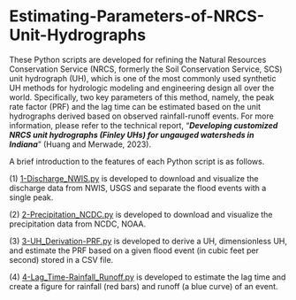 # Estimating-Parameters-of-NRCS-Unit-Hydrographs
These Python scripts are developed for refining the Natural Resources Conservation Service (NRCS, formerly the Soil Conservation Service, SCS) unit hydrograph (UH), which is one of the most commonly used synthetic UH methods for hydrologic modeling and engineering design all over the world. Specifically, two key parameters of this method, namely, the peak rate factor (PRF) and the lag time can be estimated based on the unit hydrographs derived based on observed rainfall-runoff events. For more information, please refer to the technical report, “<b><i>Developing customized NRCS unit hydrographs (Finley UHs) for ungauged watersheds in Indiana</b></i>” (Huang and Merwade, 2023).

A brief introduction to the features of each Python script is as follows.

(1) [1-Discharge_NWIS.py](https://github.com/huan1441/Estimating-Parameters-of-NRCS-Unit-Hydrographs/blob/main/1-Discharge_NWIS.py) is developed to download and visualize the discharge data from NWIS, USGS and separate the flood events with a single peak.

(2) [2-Precipitation_NCDC.py](https://github.com/huan1441/Estimating-Parameters-of-NRCS-Unit-Hydrographs/blob/main/2-Precipitation_NCDC.py) is developed to download and visualize the precipitation data from NCDC, NOAA.

(3) [3-UH_Derivation-PRF.py](https://github.com/huan1441/Estimating-Parameters-of-NRCS-Unit-Hydrographs/blob/main/3-UH_Derivation-PRF.py) is developed to derive a UH, dimensionless UH, and estimate the PRF based on a given flood event (in cubic feet per second) stored in a CSV file.

(4) [4-Lag_Time-Rainfall_Runoff.py](https://github.com/huan1441/Estimating-Parameters-of-NRCS-Unit-Hydrographs/blob/main/4-Lag_Time-Rainfall_Runoff.py) is developed to estimate the lag time and create a figure for rainfall (red bars) and runoff (a blue curve) of an event.
